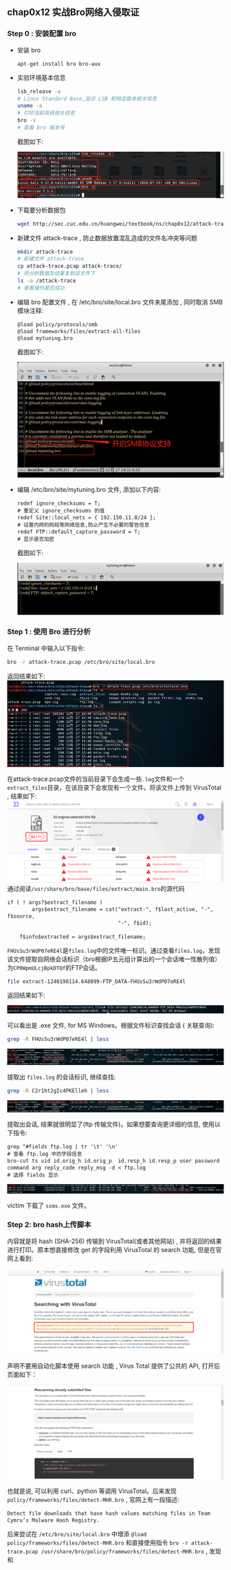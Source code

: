 ## chap0x12 实战Bro网络入侵取证

### Step 0 : 安装配置 bro

- 安装 bro

  ```
  apt-get install bro bro-aux
  ```

- 实验环境基本信息

  ```bash
  lsb_release -a
  # Linux Standard Base,显示 LSB 和特定版本相关信息
  uname -a
  # 打印当前系统相关信息
  bro -v
  # 查看 bro 版本号
  ```

  截图如下: 

  ![environment](image/environment.jpg)

- 下载要分析数据包

  ```bash
  wget http://sec.cuc.edu.cn/huangwei/textbook/ns/chap0x12/attack-trace.pcap
  ```

- 新建文件 attack-trace , 防止数据放置混乱造成的文件名冲突等问题

  ```bash
  mkdir attack-trace 
  # 新建文件 attack-trace
  cp attack-trace.pcap attack-trace/
  # 将分析数据及结果复制该文件下
  ls -a /attack-trace
  # 查看操作是否成功
  ```

- 编辑 bro 配置文件 , 在 /etc/bro/site/local.bro 文件末尾添加 , 同时取消 SMB 模块注释:

  ```bro
  @load policy/protocols/smb
  @load frameworks/files/extract-all-files
  @load mytuning.bro
  ```

  截图如下:

  ![config](image/local_config.jpg)

- 编辑 /etc/bro/site/mytuning.bro 文件, 添加以下内容:

  ```Bro
  redef ignore_checksums = T;
  # 重定义 ignore_checksums 的值
  redef Site::local_nets = { 192.150.11.0/24 };
  # 设置内网的网段等网络信息,防止产生不必要的警告信息 
  redef FTP::default_capture_password = T;
  # 显示是否加密
  ```

  截图如下:

  ![mytunning_config](image/mytunning_config.jpg)



### Step 1 : 使用 Bro 进行分析

在 Terminal 中输入以下指令:

```bash
bro -r attack-trace.pcap /etc/bro/site/local.bro
```

返回结果如下:
![bro_res](image/bro_res.jpg)

在attack-trace.pcap文件的当前目录下会生成一些`.log`文件和一个`extract_files`目录，在该目录下会发现有一个文件。将该文件上传到 VirusTotal , 结果如下:
![virusTotal](image/virusTotal.jpg)
通过阅读`/usr/share/bro/base/files/extract/main.bro`的源代码

```bro
if ( ! args?$extract_filename )
        args$extract_filename = cat("extract-", f$last_active, "-", f$source,
                                    "-", f$id);

    f$info$extracted = args$extract_filename;
```

`FHUsSu3rWdP07eRE4l`是`files.log`中的文件唯一标识。通过查看`files.log`，发现该文件提取自网络会话标识（bro根据IP五元组计算出的一个会话唯一性散列值）为`CP0WpmULcjBpkDTQf`的FTP会话。

```bash
file extract-1240198114.648099-FTP_DATA-FHUsSu3rWdP07eRE4l
```

返回结果如下:

![file_op](image/file_op.jpg)

可以看出是 .exe 文件, for MS Windows。根据文件标识查找会话 ( 关联查询):

```bash
grep -R FHUsSu3rWdP07eRE4l | less
```

![grep1](image/grep1.jpg)

提取出 `files.log` 的会话标识, 继续查找:

```bash
grep -R C2r1ht2gIc4PKElleh | less
```

![grep2](image/grep2.jpg)

提取出会话, 结果就很明显了(ftp 传输文件)。如果想要查询更详细的信息, 使用以下指令:

```
grep ^#fields ftp.log | tr '\t' '\n'
# 查看 ftp.log 中的字段信息
bro-cut ts uid id.orig_h id.orig_p  id.resp_h id.resp_p user password command arg reply_code reply_msg -d < ftp.log
# 选择 fields 显示
```

![ftp](image/ftp.jpg)

victim 下载了 `ssms.exe` 文件。



### Step 2:  bro hash上传脚本

内容就是将 hash (SHA-256) 传输到 VirusTotal(或者其他网站) , 并将返回的结果进行打印。原本想直接修改 get 的字段利用  VirusTotal 的 search 功能, 但是在官网上看到:

![virustotal_claim](image/virustotal_claim.png)

声明不要用自动化脚本使用 search 功能 ,  Virus Total 提供了公共的 API, 打开后页面如下：

![virusTotal_API](image/virusTotal_API.jpg)

也就是说, 可以利用 curl、python 等调用 VirusTotal。后来发现 `policy/frameworks/files/detect-MHR.bro` , 官网上有一段描述:

```
Detect file downloads that have hash values matching files in Team Cymru’s Malware Hash Registry.
```

  后来尝试在 `/etc/bro/site/local.bro` 中增添 `@load policy/frameworks/files/detect-MHR.bro` 和直接使用指令 `bro -r attack-trace.pcap /usr/share/bro/policy/frameworks/files/detect-MHR.bro` , 发现和
